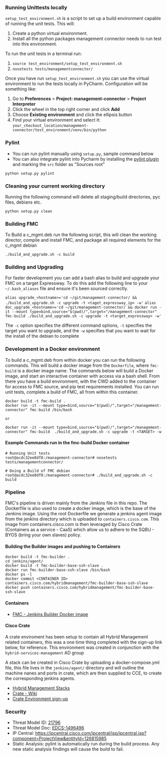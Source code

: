 ### Running Unittests locally 

`setup_test_environment.sh` is a script to set up a build environment capable of running the unit tests. This will:
1. Create a python virtual environment.
2. Install all the python packages management connector needs to run test into this environment.

To run the unit tests in a terminal run:
1. `source test_environment/setup_test_environment.sh`
2. `nosetests tests/managementconnector/`

Once you have run `setup_test_environment.sh` you can use the virtual environment to run the tests locally in PyCharm. Configuration will be something like:
1. Go to **Preferences** > **Project: management-connector** > **Project Interpreter**
2. Click the wheel in the top right corner and click **Add**
3. Choose **Existing environment** and click the ellipsis button
4. Find your virtual environment and select it: `your_checkout_location/management-connector/test_environment/venv/bin/python`

### Pylint
* You can run pylint manually using `setup.py`, sample command below
* You can also integrate pylint into Pycharm by installing the [pylint plugin](https://plugins.jetbrains.com/plugin/11084-pylint) and marking the `src` folder as "Sources root"

`python setup.py pylint`

### Cleaning your current working directory
Running the following command will delete all staging/build directories, pyc files, debians etc.

`python setup.py clean`

### Building FMC
To Build a c_mgmt.deb run the following script, this will clean the working director, compile and install FMC,
and package all required elements for the c_mgmt debian

`./build_and_upgrade.sh -c build`

### Building and Upgrading

For faster development you can add a bash alias to build and upgrade your FMC on a target Expressway. To do this add the following line to your
`~/.bash_aliases` file and ensure it's been sourced correctly.

`alias upgrade_<hostname>='cd ~/git/management-connector/ && ./build_and_upgrade.sh -c upgrade -t <taget_expressway_ip> -w'`
`alias doc_upgrade_<hostname>='cd ~/git/management-connector/ && docker run -it --mount type=bind,source="$(pwd)/",target="/management-connector" fmc-build ./build_and_upgrade.sh -c upgrade -t <target_expressway> -w'`

The `-c` option specifies the different command options, `-t` specifies the target you want to upgrade, and the `-w` specifies that you
want to wait for the install of the debian to complete


### Development in a Docker environment
To build a c_mgmt.deb from within docker you can run the following commands. This will build a docker image from the
`Dockerfile`, where `fmc-build` is a docker image name.
The commands below will build a Docker image, and start an interactive container with access via a bash shell.
From there you have a build environment, with the CWD added to the container for access to FMC source, and pip test requirements installed.
You can run unit tests, complete a build of FMC, all from within this container.

```
docker build -t fmc-build .
docker run -it --mount type=bind,source="$(pwd)/",target="/management-connector" fmc-build /bin/bash

or

docker run -it --mount type=bind,source="$(pwd)/",target="/management-connector" fmc-build  ./build_and_upgrade.sh -c upgrade -t <TARGET> -w
```

#### Example Commands run in the fmc-build Docker container
```
# Running Unit tests
root@acdc32ee8df8:/management-connector# nosetests tests/managementconnector/

# Doing a Build of FMC debian
root@acdc32ee8df8:/management-connector# ./build_and_upgrade.sh -c build
```

### Pipeline
FMC's pipeline is driven mainly from the Jenkins file in this repo. The Dockerfile is also used to create a docker image, which is the base of the Jenkins image. 
Using the root Dockerfile we generate a jenkins agent image from the jenkins directory which is uploaded to `containers.cisco.com`.
This image from containers.cisco.com is then leveraged by Cisco Crate (Containers as a service - CaaS) which allow us to adhere to the SQBU - BYOS (bring your own slaves) policy.


#### Building the Builder images and pushing to Containers
```
docker build -t fmc-builder .
cd jenkins/agent/
docker build -t fmc-builder-base-ssh-slave .
docker run fmc-builder-base-ssh-slave /bin/bash
docker ps -l 
docker commit <CONTAINER ID> containers.cisco.com/hybridmanagement/fmc-builder-base-ssh-slave
docker push containers.cisco.com/hybridmanagement/fmc-builder-base-ssh-slave
```

#### Containers
* [FMC - Jenkins Builder Docker image](containers.cisco.com/repository/hybridmanagement/fmc-builder-base-ssh-slave)

#### Cisco Crate
A crate enviroment has been setup to contain all Hybrid Management related containers, this was a one time thing completed with the sign-up link below, for reference. This environment was created in conjunction with the `hybrid-services-management` AD group

A stack can be created in Cisco Crate by uploading a docker-compose.yml file, this file lives in the `jenkins/agent/` directory and will outline the machine nanes and ports in crate, which are then supplied to CCE, to create the corresponding jenkins agents.

* [Hybrid Management Stacks](https://console.ciscocrate.com/env/1a2816697/apps/stacks)
* [Crate - Wiki](https://engit.cisco.com/storage-and-compute/cisco-crate)
* [Crate Environment sign-up](https://signup.ciscocrate.com/order)

### Security
* Threat Model ID: [21796](https://wwwin-tb.cisco.com/www/threatBuilder.html?id=21796)
* Threat Model Doc: [EDCS-1496496](https://docs.cisco.com/share/page/site/nextgen-edcs/document-details?nodeRef=workspace://SpacesStore/f12dde6e-2b99-4f02-9634-399d7f2858d9)
* IP Central: https://ipcentral.cisco.com/ipcentral/jsp/ipcentral.jsp?component=ProjectView&entityId=126815985
* Static Analysis: pylint is automatically run during the build process. Any new static analysis findings will cause the build to fail.
